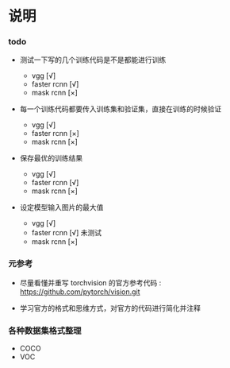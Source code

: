 
# 说明


### todo

* 测试一下写的几个训练代码是不是都能进行训练
    * vgg [√]
    * faster rcnn [√]
    * mask rcnn [×]

* 每一个训练代码都要传入训练集和验证集，直接在训练的时候验证
    * vgg [√]
    * faster rcnn [×]
    * mask rcnn [×]

* 保存最优的训练结果
    * vgg [√]
    * faster rcnn [√]
    * mask rcnn [×]

* 设定模型输入图片的最大值
    * vgg [√]
    * faster rcnn [√] 未测试
    * mask rcnn [×]


### 元参考

* 尽量看懂并重写 torchvision 的官方参考代码 : https://github.com/pytorch/vision.git

* 学习官方的格式和思维方式，对官方的代码进行简化并注释

### 各种数据集格式整理

* COCO
* VOC

